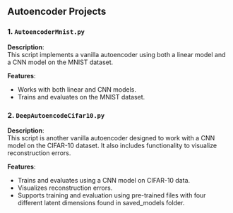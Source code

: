## Autoencoder Projects

### 1. `AutoencoderMnist.py`
**Description**:  
This script implements a vanilla autoencoder using both a linear model and a CNN model on the MNIST dataset.

**Features**:
- Works with both linear and CNN models.
- Trains and evaluates on the MNIST dataset.

### 2. `DeepAutoencodeCifar10.py`
**Description**:  
This script is another vanilla autoencoder designed to work with a CNN model on the CIFAR-10 dataset. It also includes functionality to visualize reconstruction errors.

**Features**:
- Trains and evaluates using a CNN model on CIFAR-10 data.
- Visualizes reconstruction errors.
- Supports training and evaluation using pre-trained files with four different latent dimensions found in saved_models folder.
